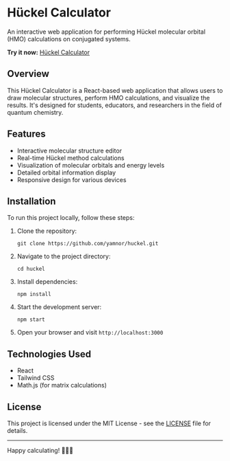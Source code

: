 # Hückel Calculator

An interactive web application for performing Hückel molecular orbital (HMO) calculations on conjugated systems.

**Try it now:** [Hückel Calculator](https://yamnor.github.io/huckel/)

## Overview

This Hückel Calculator is a React-based web application that allows users to draw molecular structures, perform HMO calculations, and visualize the results. It's designed for students, educators, and researchers in the field of quantum chemistry.

## Features

- Interactive molecular structure editor
- Real-time Hückel method calculations
- Visualization of molecular orbitals and energy levels
- Detailed orbital information display
- Responsive design for various devices

## Installation

To run this project locally, follow these steps:

1. Clone the repository:
   ```
   git clone https://github.com/yamnor/huckel.git
   ```

2. Navigate to the project directory:
   ```
   cd huckel
   ```

3. Install dependencies:
   ```
   npm install
   ```

4. Start the development server:
   ```
   npm start
   ```

5. Open your browser and visit `http://localhost:3000`

## Technologies Used

- React
- Tailwind CSS
- Math.js (for matrix calculations)

## License

This project is licensed under the MIT License - see the [LICENSE](LICENSE) file for details.

---

Happy calculating! 🧪🔬🧬
